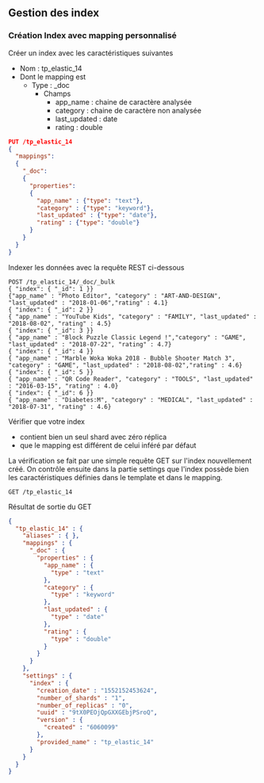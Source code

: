## Gestion des index
### Création Index avec mapping personnalisé

Créer un index avec les caractéristiques suivantes
* Nom : tp_elastic_14
* Dont le mapping est
    * Type : _doc
        * Champs
            * app_name : chaine de caractère analysée
            * category : chaine de caractère non analysée
            * last_updated : date
            * rating : double

```json
PUT /tp_elastic_14
{
  "mappings": 
  {
    "_doc":
    {
      "properties": 
      {
        "app_name" : {"type": "text"},
        "category" : {"type": "keyword"},
        "last_updated" : {"type": "date"},
        "rating" : {"type": "double"}      
      }      
    }
  }
}
```

Indexer les données avec la requête REST ci-dessous
```shell
POST /tp_elastic_14/_doc/_bulk
{ "index": { "_id": 1 }}
{"app_name" : "Photo Editor", "category" : "ART-AND-DESIGN", "last_updated" : "2018-01-06","rating" : 4.1}
{ "index": { "_id": 2 }}
{ "app_name" : "YouTube Kids", "category" : "FAMILY", "last_updated" : "2018-08-02", "rating" : 4.5}
{ "index": { "_id": 3 }}      
{ "app_name" : "Block Puzzle Classic Legend !","category" : "GAME", "last_updated" : "2018-07-22", "rating" : 4.7}
{ "index": { "_id": 4 }}      
{ "app_name" : "Marble Woka Woka 2018 - Bubble Shooter Match 3", "category" : "GAME", "last_updated" : "2018-08-02","rating" : 4.6}
{ "index": { "_id": 5 }}      
{ "app_name" : "QR Code Reader", "category" : "TOOLS", "last_updated" : "2016-03-15", "rating" : 4.0}
{ "index": { "_id": 6 }}      
{ "app_name" : "Diabetes:M", "category" : "MEDICAL", "last_updated" : "2018-07-31", "rating" : 4.6}      
```

Vérifier que votre index 
* contient bien un seul shard avec zéro réplica
* que le mapping est différent de celui inféré par défaut


La vérification se fait par une simple requête GET sur l'index nouvellement créé. On contrôle ensuite dans la partie settings que l'index possède bien les caractéristiques définies dans le template et dans le mapping.
```shell
GET /tp_elastic_14
```

Résultat de sortie du GET
```json
{
  "tp_elastic_14" : {
    "aliases" : { },
    "mappings" : {
      "_doc" : {
        "properties" : {
          "app_name" : {
            "type" : "text"
          },
          "category" : {
            "type" : "keyword"
          },
          "last_updated" : {
            "type" : "date"
          },
          "rating" : {
            "type" : "double"
          }
        }
      }
    },
    "settings" : {
      "index" : {
        "creation_date" : "1552152453624",
        "number_of_shards" : "1",
        "number_of_replicas" : "0",
        "uuid" : "9tX0PEOjQpGXXGEbjPSroQ",
        "version" : {
          "created" : "6060099"
        },
        "provided_name" : "tp_elastic_14"
      }
    }
  }
}
```
 

